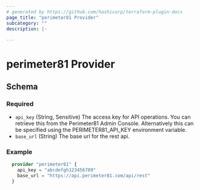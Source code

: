 ```yaml
---
# generated by https://github.com/hashicorp/terraform-plugin-docs
page_title: "perimeter81 Provider"
subcategory: ""
description: |-
  
---
```


# perimeter81 Provider





<!-- schema generated by tfplugindocs -->
## Schema

### Required

- `api_key` (String, Sensitive) The access key for API operations. You can retrieve this from the Perimeter81 Admin Console. Alternatively this can be specified using the PERIMETER81_API_KEY environment variable.
- `base_url` (String) The base url for the rest api.


### Example

```terraform
  provider "perimeter81" {
    api_key = "abcdefgh123456789"
    base_url = "https://api.perimeter81.com/api/rest"
  }
```
